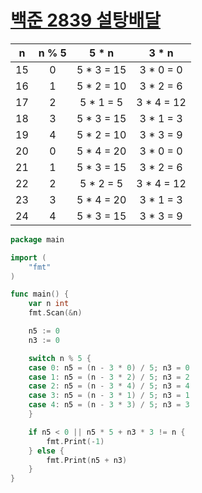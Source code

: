 # [백준 2839 설탕배달](https://www.acmicpc.net/problem/2839)

|n|n % 5|5 * n|3 * n|
|:-:|:-:|:-:|:-:|
|15|0|5 * 3 = 15|3 * 0 = 0|
|16|1|5 * 2 = 10|3 * 2 = 6|
|17|2|5 * 1 = 5|3 * 4 = 12|
|18|3|5 * 3 = 15|3 * 1 = 3|
|19|4|5 * 2 = 10|3 * 3 = 9|
|20|0|5 * 4 = 20|3 * 0 = 0|
|21|1|5 * 3 = 15|3 * 2 = 6|
|22|2|5 * 2 = 5|3 * 4 = 12|
|23|3|5 * 4 = 20|3 * 1 = 3|
|24|4|5 * 3 = 15|3 * 3 = 9|

```go
package main

import (
    "fmt"
)

func main() {
    var n int
    fmt.Scan(&n)

    n5 := 0
    n3 := 0

    switch n % 5 {
    case 0: n5 = (n - 3 * 0) / 5; n3 = 0
    case 1: n5 = (n - 3 * 2) / 5; n3 = 2
    case 2: n5 = (n - 3 * 4) / 5; n3 = 4
    case 3: n5 = (n - 3 * 1) / 5; n3 = 1
    case 4: n5 = (n - 3 * 3) / 5; n3 = 3
    }

    if n5 < 0 || n5 * 5 + n3 * 3 != n {
        fmt.Print(-1)
    } else {
        fmt.Print(n5 + n3)
    }
}
```
